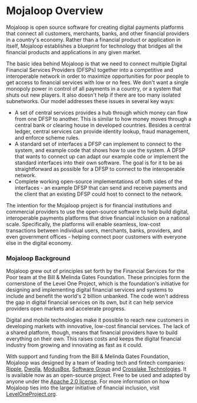 # Mojaloop Overview

Mojaloop is open source software for creating digital payments platforms that connect all customers, merchants, banks, and other financial providers in a country's economy. Rather than a financial product or application in itself, Mojaloop establishes a blueprint for technology that bridges all the financial products and applications in any given market.

The basic idea behind Mojaloop is that we need to connect multiple Digital Financial Services Providers \(DFSPs\) together into a competitive and interoperable network in order to maximize opportunities for poor people to get access to financial services with low or no fees. We don't want a single monopoly power in control of all payments in a country, or a system that shuts out new players. It also doesn't help if there are too many isolated subnetworks. Our model addresses these issues in several key ways:

* A set of central services provides a hub through which money can flow from one DFSP to another. This is similar to how money moves through a central bank or clearing house in developed countries. Besides a central ledger, central services can provide identity lookup, fraud management, and enforce scheme rules.
* A standard set of interfaces a DFSP can implement to connect to the system, and example code that shows how to use the system. A DFSP that wants to connect up can adapt our example code or implement the standard interfaces into their own software. The goal is for it to be as straightforward as possible for a DFSP to connect to the interoperable network.
* Complete working open-source implementations of both sides of the interfaces - an example DFSP that can send and receive payments and the client that an existing DFSP could host to connect to the network.

The intention for the Mojaloop project is for financial institutions and commercial providers to use the open-source software to help build digital, interoperable payments platforms that drive financial inclusion on a national scale. Specifically, the platforms will enable seamless, low-cost transactions between individual users, merchants, banks, providers, and even government offices - helping connect poor customers with everyone else in the digital economy.

### Mojaloop Background

Mojaloop grew out of principles set forth by the Financial Services for the Poor team at the Bill & Melinda Gates Foundation. These principles form the cornerstone of the Level One Project, which is the foundation's initiative for designing and implementing digital financial services and systems to include and benefit the world's 2 billion unbanked. The code won't address the gap in digital financial services on its own, but it can help service providers open markets and accelerate progress.

Digital and mobile technologies make it possible to reach new customers in developing markets with innovative, low-cost financial services. The lack of a shared platform, though, means that financial providers have to build everything on their own. This raises costs and keeps the digital financial industry from growing and innovating as fast as it could.

With support and funding from the Bill & Melinda Gates Foundation, Mojaloop was designed by a team of leading tech and fintech companies: [Ripple](https://github.com/ripple), [Dwolla](https://github.com/dwolla), [ModusBox](http://www.modusbox.com/), [Software Group](http://www.softwaregroup-bg.com/) and [Crosslake Technologies](http://www.crosslaketech.com/). It is available now as an open-source project. Free to be used and adapted by anyone under the [Apache 2.0 license](http://www.apache.org/licenses/LICENSE-2.0). For more information on how Mojaloop ties into the larger initiative of financial inclusion, visit [LevelOneProject.org](https://leveloneproject.org/).




